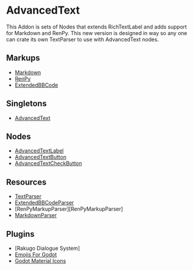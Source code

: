 # AdvancedText

This Addon is sets of Nodes that extends RichTextLabel and adds support for Markdown and RenPy.
This new version is designed in way so any one can crate its own TextParser to use with AdvancedText nodes.

## Markups

- [Markdown]
- [RenPy][RenPy]
- [ExtendedBBCode][ExtendedBBCode]

## Singletons

- [AdvancedText]

## Nodes

- [AdvancedTextLabel][AdvancedTextLabel]
- [AdvancedTextButton][AdvancedTextButton]
- [AdvancedTextCheckButton][AdvancedTextCheckButton]

## Resources

- [TextParser][TextParser]
- [ExtendedBBCodeParser][ExtendedBBCodeParser]
- [RenPyMarkupParser][RenPyMarkupParser]
- [MarkdownParser][MarkdownParser]

## Plugins

- [Rakugo Dialogue System]
- [Emojis For Godot][Emojis For Godot]
- [Godot Material Icons][Godot Material Icons]


<!-- [Rakugo Dialogue System]:  -->

[Markdown]: Markdown.md
[AdvancedText]: AdvancedText.md
[RenPy]: Renpy.md
[ExtendedBBCode]: ExtendedBBCode.md
[AdvancedTextLabel]: AdvancedTextLabel.md
[AdvancedTextButton]: AdvancedTextButton.md
[AdvancedTextCheckButton]: AdvancedTextCheckButton.md
[TextParser]: TextParser.md
[ExtendedBBCodeParser]: ExtendedBBCodeParser.md
[RenPyMarkup]: RenPyMarkupParser.md
[MarkdownParser]: MarkdownParser.md
[Emojis For Godot]: Emojis.md
[Godot Material Icons]: Icons.md
